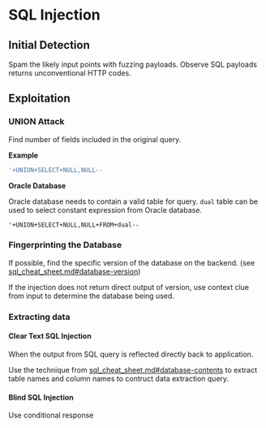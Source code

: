 # SQL Injection

## Initial Detection
Spam the likely input points with fuzzing payloads.
Observe SQL payloads returns unconventional HTTP codes.

## Exploitation

### UNION Attack
Find number of fields included in the original query.

**Example**
``` SQL
'+UNION+SELECT+NULL,NULL--
```

**Oracle Database**

Oracle database needs to contain a valid table for query.
`dual` table can be used to select constant expression from Oracle database.

```
'+UNION+SELECT+NULL,NULL+FROM+dual--
```

### Fingerprinting the Database
If possible, find the specific version of the database on the backend. (see [sql_cheat_sheet.md#database-version](./cheatsheets/sql_cheat_sheet.md#database-version))

If the injection does not return direct output of version, use context clue from input to determine the database being used.

### Extracting data

#### Clear Text SQL Injection
When the output from SQL query is reflected directly back to application.

Use the technique from [sql_cheat_sheet.md#database-contents](./cheatsheets/sql_cheat_sheet.md#database-version) to extract table names and column names to contruct data extraction query.

#### Blind SQL Injection
Use conditional response 
